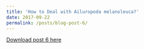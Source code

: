 ```yaml
---
title: 'How to Deal with Ailuropoda melanoleuca?'
date: 2017-09-22
permalink: /posts/blog-post-6/
---
```


<a href = "http://chengguo2000.github.io/files/Blog-Posts/6_-_How_to_Deal_with_Ailuropoda_melanoleuca.pdf">Download post 6 here</a>